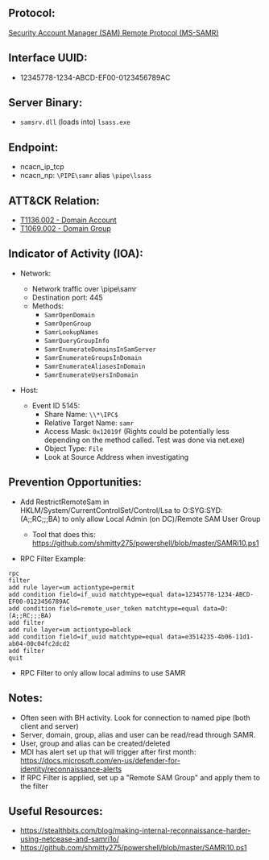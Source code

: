 ## Protocol:
[Security Account Manager (SAM) Remote Protocol (MS-SAMR)](https://docs.microsoft.com/en-us/openspecs/windows_protocols/ms-samr/4df07fab-1bbc-452f-8e92-7853a3c7e380)

## Interface UUID: 
* 12345778-1234-ABCD-EF00-0123456789AC

## Server Binary: 
* `samsrv.dll` (loads into) `lsass.exe`

## Endpoint:
* ncacn_ip_tcp
* ncacn_np: `\PIPE\samr` alias `\pipe\lsass`

## ATT&CK Relation:
* [T1136.002 - Domain Account](https://attack.mitre.org/techniques/T1136/002/)
* [T1069.002 - Domain Group](https://attack.mitre.org/techniques/T1069/002/)


## Indicator of Activity (IOA):
* Network: 
  * Network traffic over \pipe\samr
  * Destination port: 445
  * Methods: 
    * `SamrOpenDomain`
    * `SamrOpenGroup`
    * `SamrLookupNames`
    * `SamrQueryGroupInfo`
    * `SamrEnumerateDomainsInSamServer`
    * `SamrEnumerateGroupsInDomain`
    * `SamrEnumerateAliasesInDomain`
    * `SamrEnumerateUsersInDomain`

* Host:
  * Event ID 5145:
    * Share Name: `\\*\IPC$`
    * Relative Target Name: `samr`
    * Access Mask: `0x12019f` (Rights could be potentially less depending on the method called. Test was done via net.exe)
    * Object Type: `File`
    * Look at Source Address when investigating 


## Prevention Opportunities: 
* Add RestrictRemoteSam in HKLM/System/CurrentControlSet/Control/Lsa to O:SYG:SYD:(A;;RC;;;BA) to only allow Local Admin (on DC)/Remote SAM User Group
  * Tool that does this: https://github.com/shmitty275/powershell/blob/master/SAMRi10.ps1
  
* RPC Filter Example: 
```
rpc
filter
add rule layer=um actiontype=permit
add condition field=if_uuid matchtype=equal data=12345778-1234-ABCD-EF00-0123456789AC
add condition field=remote_user_token matchtype=equal data=D:(A;;RC;;;BA)
add filter
add rule layer=um actiontype=block
add condition field=if_uuid matchtype=equal data=e3514235-4b06-11d1-ab04-00c04fc2dcd2
add filter
quit
```
* RPC Filter to only allow local admins to use SAMR 

## Notes: 
* Often seen with BH activity. Look for connection to named pipe (both client and server)
* Server, domain, group, alias and user can be read/read through SAMR. 
* User, group and alias can be created/deleted
* MDI has alert set up that will trigger after first month: https://docs.microsoft.com/en-us/defender-for-identity/reconnaissance-alerts
* If RPC Filter is applied, set up a "Remote SAM Group" and apply them to the filter 


## Useful Resources: 
* https://stealthbits.com/blog/making-internal-reconnaissance-harder-using-netcease-and-samri1o/
* https://github.com/shmitty275/powershell/blob/master/SAMRi10.ps1